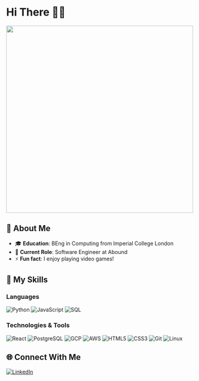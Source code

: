 # Hi There 👋🏾

<img src="https://user-images.githubusercontent.com/74038190/212749447-bfb7e725-6987-49d9-ae85-2015e3e7cc41.gif" width="500">

## 🌟 About Me

- 🎓 **Education**: BEng in Computing from Imperial College London
- 💼 **Current Role**: Software Engineer at Abound
- ⚡ **Fun fact**: I enjoy playing video games!

## 🚀 My Skills

### Languages

<p float="left">
  <img alt="Python" src="https://img.shields.io/badge/Python-FFD43B?style=for-the-badge&logo=python&logoColor=blue" />
  <img alt="JavaScript" src="https://img.shields.io/badge/JavaScript-323330?style=for-the-badge&logo=javascript&logoColor=F7DF1E" />
  <img alt="SQL" src="https://img.shields.io/badge/sql-4196f6?style=for-the-badge&logo=sql&logoColor=F7DF1E" />
</p>

###  Technologies & Tools

<p float="left">
  <img alt="React" src="https://img.shields.io/badge/React-20232A?style=for-the-badge&logo=react&logoColor=61DAFB" />
  <img alt="PostgreSQL" src="https://img.shields.io/badge/postgresql-%23316192?style=for-the-badge&logo=postgresql&logoColor=white" />
  <img alt="GCP" src="https://img.shields.io/badge/-GCP-2ee3d9?style=for-the-badge&logo=google-cloud&logoColor=white" />
  <img alt="AWS" src="https://img.shields.io/badge/-AWS-f9be2c?style=for-the-badge&logo=amazon-web-services&logoColor=white" />
  <img alt="HTML5" src="https://img.shields.io/badge/HTML5-E34F26?style=for-the-badge&logo=html5&logoColor=white" />
  <img alt="CSS3" src="https://img.shields.io/badge/-CSS3-1572B6?style=for-the-badge&logo=css3&logoColor=white" />
  <img alt="Git" src="https://img.shields.io/badge/GIT-E44C30?style=for-the-badge&logo=git&logoColor=white" />
  <img alt="Linux" src="https://img.shields.io/badge/Linux-FCC624?style=for-the-badge&logo=linux&logoColor=black" />
</p>

## 🌐 Connect With Me

[<img alt="LinkedIn" src="https://img.shields.io/badge/linkedin-%230077B5.svg?&style=for-the-badge&logo=linkedin&logoColor=white" />][linkedin]

<!-- ## :chart_with_upwards_trend: GitHub Stats -->

<!-- <p align="center"> <img src="https://github-readme-stats.vercel.app/api?username=alexrichardson1&show_icons=true&count_private=true&theme=chartreuse-dark" alt="alexrichardson1" /> -->

<!-- Links -->

[linkedin]: https://linkedin.com/in/alex-richardson1001
[style]: for-the-badge
